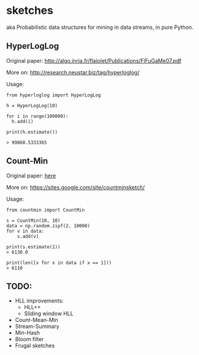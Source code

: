 sketches
========

aka Probabilistic data structures for mining in data streams, in pure Python.


HyperLogLog
-----------
Original paper: http://algo.inria.fr/flajolet/Publications/FlFuGaMe07.pdf

More on: http://research.neustar.biz/tag/hyperloglog/

Usage:
```
from hyperloglog import HyperLogLog

h = HyperLogLog(10)

for i in range(100000):
  h.add(i)

print(h.estimate())

> 99860.5333365
```

Count-Min
-----------
Original paper: [here](https://7797b024-a-62cb3a1a-s-sites.googlegroups.com/site/countminsketch/cm-latin.pdf?attachauth=ANoY7cp6-21GfWiI_ZML2RI3KE6XBZkjF4IKIYot8slGRkcqklzZJMdxgEPo5gVJnEU5yQY2TQ4undOE7xdJMCWW_d0uHB6CUeNmukkGLZN8YB3aW7n_z4N17y5Av4Pr_rTg7EjLf6MUrULFANkSO19-fkaULT8bZy6iF1UIYZFXBdEpf7ojBmcpgwSnnSsY7bcSmMYFdLnhlhEjaC5JHpb-h9b_d5OBng%3D%3D&attredirects=0)

More on: https://sites.google.com/site/countminsketch/

Usage:
```
from countmin import CountMin

s = CountMin(10, 10)
data = np.random.zipf(2, 10000)
for v in data:
    s.add(v)

print(s.estimate(1))
> 6130.0

print(len([x for x in data if x == 1]))
> 6110
```

TODO:
----
- HLL improvements:
  - HLL++
  - Sliding window HLL
- Count-Mean-Min
- Stream-Summary
- Min-Hash
- Bloom filter
- Frugal sketches


